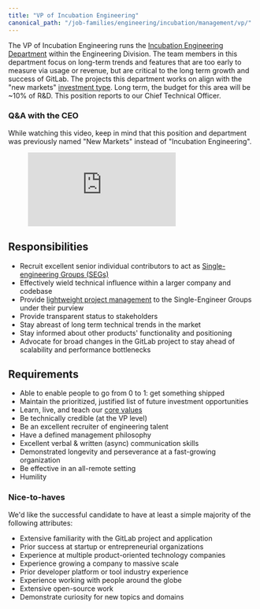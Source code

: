 ```yaml
---
title: "VP of Incubation Engineering"
canonical_path: "/job-families/engineering/incubation/management/vp/"
---
```


The VP of Incubation Engineering runs the [Incubation Engineering Department](/handbook/engineering/incubation/) within the Engineering Division. The team members in this department focus on long-term trends and features that are too early to measure via usage or revenue, but are critical to the long term growth and success of GitLab. The projects this department works on align with the "new markets" [investment type](https://internal.gitlab.com/handbook/product/investment/). Long term, the budget for this area will be ~10% of R&D. This position reports to our Chief Technical Officer.

### Q&A with the CEO

While watching this video, keep in mind that this position and department was previously named "New Markets" instead of "Incubation Engineering".

<figure class="video_container">
  <iframe src="https://www.youtube.com/embed/VOpKIKiY-KI" frameborder="0" allowfullscreen="true"> </iframe>
</figure>

## Responsibilities

- Recruit excellent senior individual contributors to act as [Single-engineering Groups (SEGs)](/handbook/company/structure/#single-engineer-groups)
- Effectively wield technical influence within a larger company and codebase
- Provide [lightweight project management](/handbook/engineering/demos/) to the Single-Engineer Groups under their purview
- Provide transparent status to stakeholders
- Stay abreast of long term technical trends in the market
- Stay informed about other products' functionality and positioning
- Advocate for broad changes in the GitLab project to stay ahead of scalability and performance bottlenecks

## Requirements

- Able to enable people to go from 0 to 1: get something shipped
- Maintain the prioritized, justified list of future investment opportunities
- Learn, live, and teach our [core values](/handbook/values/#credit)
- Be technically credible (at the VP level)
- Be an excellent recruiter of engineering talent
- Have a defined management philosophy
- Excellent verbal & written (async) communication skills
- Demonstrated longevity and perseverance at a fast-growing organization
- Be effective in an all-remote setting
- Humility

### Nice-to-haves

We'd like the successful candidate to have at least a simple majority of the following attributes:

- Extensive familiarity with the GitLab project and application
- Prior success at startup or entrepreneurial organizations
- Experience at multiple product-oriented technology companies
- Experience growing a company to massive scale
- Prior developer platform or tool industry experience
- Experience working with people around the globe
- Extensive open-source work
- Demonstrate curiosity for new topics and domains
